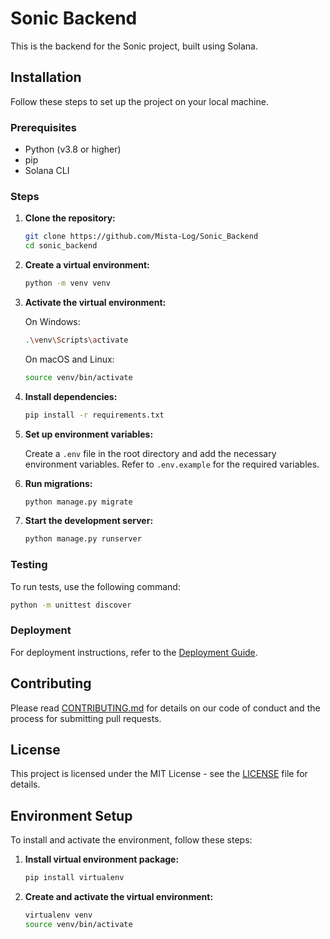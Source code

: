 # Sonic Backend

This is the backend for the Sonic project, built using Solana.

## Installation

Follow these steps to set up the project on your local machine.

### Prerequisites

- Python (v3.8 or higher)
- pip
- Solana CLI

### Steps

1. **Clone the repository:**

    ```sh
    git clone https://github.com/Mista-Log/Sonic_Backend
    cd sonic_backend
    ```

2. **Create a virtual environment:**

    ```sh
    python -m venv venv
    ```

3. **Activate the virtual environment:**

    On Windows:
    ```sh
    .\venv\Scripts\activate
    ```
    On macOS and Linux:
    ```sh
    source venv/bin/activate
    ```

4. **Install dependencies:**

    ```sh
    pip install -r requirements.txt
    ```

5. **Set up environment variables:**

    Create a `.env` file in the root directory and add the necessary environment variables. Refer to `.env.example` for the required variables.

6. **Run migrations:**

    ```sh
    python manage.py migrate
    ```

7. **Start the development server:**

    ```sh
    python manage.py runserver
    ```

### Testing

To run tests, use the following command:

```sh
python -m unittest discover
```

### Deployment

For deployment instructions, refer to the [Deployment Guide](./DEPLOYMENT.md).

## Contributing

Please read [CONTRIBUTING.md](./CONTRIBUTING.md) for details on our code of conduct and the process for submitting pull requests.

## License

This project is licensed under the MIT License - see the [LICENSE](./LICENSE) file for details.

## Environment Setup

To install and activate the environment, follow these steps:

1. **Install virtual environment package:**

    ```sh
    pip install virtualenv
    ```

2. **Create and activate the virtual environment:**

    ```sh
    virtualenv venv
    source venv/bin/activate
    ```